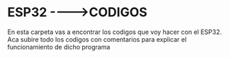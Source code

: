 # ESP32 ---->CODIGOS
En esta carpeta vas a encontrar los codigos que voy hacer con el ESP32. Aca subire todo los codigos con comentarios para explicar el funcionamiento de dicho programa

